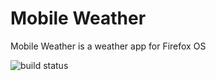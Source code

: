 Mobile Weather
==============
Mobile Weather is a weather app for Firefox OS

![build status](https://travis-ci.org/yurenju/mobile-weather.png)
